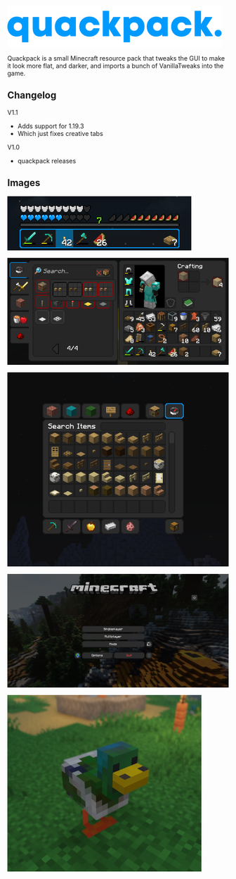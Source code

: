 ![Header](github/header.png)

Quackpack is a small Minecraft resource pack that tweaks the GUI to make it look more flat, and darker, and imports a bunch of VanillaTweaks into the game.

## Changelog

V1.1
- Adds support for 1.19.3
- Which just fixes creative tabs

V1.0
- quackpack releases

## Images

![Hot bar](github/hotbar.png)

![Menu](github/menu.png)

![Creative menu](github/creativemenu.png)

![Main menu](github/mainmenu.png)

![A duck](github/duck.png)